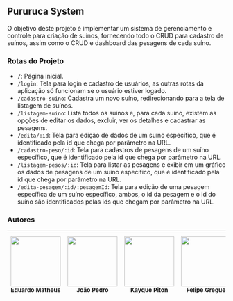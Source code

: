 ## Pururuca System

O objetivo deste projeto é implementar um sistema de gerenciamento e controle para criação de suínos, fornecendo todo o CRUD para cadastro de suínos, assim como o CRUD e dashboard das pesagens de cada suíno.

### Rotas do Projeto

- `/`: Página inicial.
- `/login`: Tela para login e cadastro de usuários, as outras rotas da aplicação só funcionam se o usuário estiver logado.
- `/cadastro-suino`: Cadastra um novo suíno, redirecionando para a tela de listagem de suínos.
- `/listagem-suino`: Lista todos os suínos e, para cada suíno, existem as opções de editar os dados, excluir, ver os detalhes e cadastrar as pesagens.
- `/edita/:id`: Tela para edição de dados de um suíno específico, que é identificado pela id que chega por parâmetro na URL.
- `/cadastro-peso/:id`: Tela para cadastros de pesagens de um suíno específico, que é identificado pela id que chega por parâmetro na URL.
- `/listagem-pesos/:id`: Tela para listar as pesagens e exibir em um gráfico os dados de pesagens de um suíno específico, que é identificado pela id que chega por parâmetro na URL.
- `/edita-pesagem/:id/:pesagemId`: Tela para edição de uma pesagem específica de um suíno específico, ambos, o id da pesagem e o id do suíno são identificados pelas ids que chegam por parâmetro na URL.

### Autores

| [<img src="https://avatars.githubusercontent.com/u/86726800?v=4" width=115><br><sub>Eduardo Matheus </sub>](https://github.com/EduardoMatheus96) | [<img src="https://avatars.githubusercontent.com/u/32523778?v=4" width=115><br><sub>João Pedro</sub>](https://github.com/joaopedropinto) | [<img src="https://avatars.githubusercontent.com/u/76014751?v=4" width=115><br><sub>Kayque Piton</sub>](https://github.com/kayquepiton) | [<img src="https://avatars.githubusercontent.com/u/82590761?v=4" width=115><br><sub>Felipe Gregue</sub>](https://github.com/FelipeGregue) | [<img src="https://avatars.githubusercontent.com/u/32984720?v=4" width=115><br><sub>Valber Francisco dos Santos</sub>](https://github.com/ValberF) |
| :----------------------------------------------------------------------------------------------------------------------------------------------: | :--------------------------------------------------------------------------------------------------------------------------------------: | :-------------------------------------------------------------------------------------------------------------------------------------: | :---------------------------------------------------------------------------------------------------------------------------------------: | :------------------------------------------------------------------------------------------------------------------------------------------------: |

